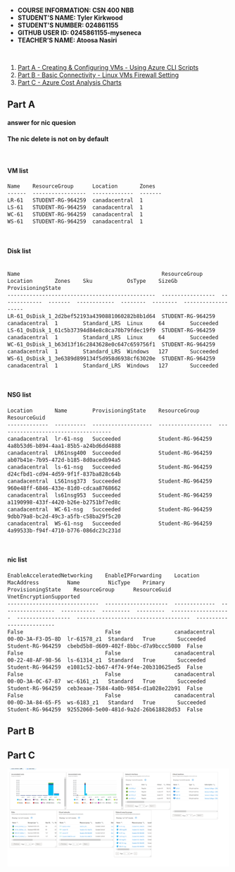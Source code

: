 

- **COURSE INFORMATION: CSN 400 NBB**
- **STUDENT’S NAME: Tyler Kirkwood**
- **STUDENT'S NUMBER: 024861155**
- **GITHUB USER ID: 0245861155-myseneca**
- **TEACHER’S NAME: Atoosa Nasiri**
<br>

1. [Part A - Creating & Configuring VMs - Using Azure CLI Scripts](#part-a)
2. [Part B - Basic Connectivity - Linux VMs Firewall Setting](#part-b)
3. [Part C - Azure Cost Analysis Charts](#part-c)




## Part A
#### answer for nic quesion
#### The nic delete is not on by default 
<br>

#### VM list
```
Name    ResourceGroup      Location       Zones
------  -----------------  -------------  -------
LR-61   STUDENT-RG-964259  canadacentral  1
LS-61   STUDENT-RG-964259  canadacentral  1
WC-61   STUDENT-RG-964259  canadacentral  1
WS-61   STUDENT-RG-964259  canadacentral  1
```
<br>

#### Disk list
```

Name                                             ResourceGroup      Location       Zones    Sku           OsType    SizeGb    ProvisioningState
-----------------------------------------------  -----------------  -------------  -------  ------------  --------  --------  -------------------
LR-61_OsDisk_1_2d2bef52193a4390881060282b8b1d64  STUDENT-RG-964259  canadacentral  1        Standard_LRS  Linux     64        Succeeded
LS-61_OsDisk_1_61c5b37394d84e8c8ca70b79fdec19f9  STUDENT-RG-964259  canadacentral  1        Standard_LRS  Linux     64        Succeeded
WC-61_OsDisk_1_b63d13f16c2843628e0c647c659756f1  STUDENT-RG-964259  canadacentral  1        Standard_LRS  Windows   127       Succeeded
WS-61_OsDisk_1_3e6389d899134f5d958d6938cf63020e  STUDENT-RG-964259  canadacentral  1        Standard_LRS  Windows   127       Succeeded
```
<br>

#### NSG list
```
Location       Name        ProvisioningState    ResourceGroup      ResourceGuid
-------------  ----------  -------------------  -----------------  ------------------------------------
canadacentral  lr-61-nsg   Succeeded            Student-RG-964259  4a8b53d6-b894-4aa1-85b5-a24bd6dd4888
canadacentral  LR61nsg400  Succeeded            Student-RG-964259  ab07b41e-7b95-472d-b185-8d0acedb94a5
canadacentral  ls-61-nsg   Succeeded            Student-RG-964259  d24cfbd1-cd94-4d59-9f1f-837ba828c64b
canadacentral  LS61nsg373  Succeeded            Student-RG-964259  960e48ff-6846-433e-81d0-cdcaa8768662
canadacentral  ls61nsg953  Succeeded            Student-RG-964259  a1190998-433f-4420-b26e-b2751bf7ed8c
canadacentral  WC-61-nsg   Succeeded            Student-RG-964259  9dbb79a8-bc2d-49c3-a5fb-c58ba29f5c20
canadacentral  WS-61-nsg   Succeeded            Student-RG-964259  4a99533b-f94f-4710-b776-086dc23c231d
```
<br>

#### nic list
```
EnableAcceleratedNetworking    EnableIPForwarding    Location       MacAddress         Name         NicType    Primary    ProvisioningState    ResourceGroup      ResourceGuid                          VnetEncryptionSupported
-----------------------------  --------------------  -------------  -----------------  -----------  ---------  ---------  -------------------  -----------------  ------------------------------------  -------------------------
False                          False                 canadacentral  00-0D-3A-F3-D5-8D  lr-61578_z1  Standard   True       Succeeded            Student-RG-964259  cbebd5b8-d609-402f-8bbc-d7a9bccc5080  False
False                          False                 canadacentral  00-22-48-AF-98-56  ls-61314_z1  Standard   True       Succeeded            Student-RG-964259  e1081c52-bb67-4f74-9f4e-20b310625ed5  False
False                          False                 canadacentral  00-0D-3A-0C-67-87  wc-6161_z1   Standard   True       Succeeded            Student-RG-964259  ceb3eaae-7584-4a0b-9854-d1a028e22b91  False
False                          False                 canadacentral  00-0D-3A-84-65-F5  ws-6183_z1   Standard   True       Succeeded            Student-RG-964259  92552060-5e00-481d-9a2d-26b618828d53  False

```

## Part B

## Part C
<img src="./images/azure cost.png" alt="azure dashboard" style="float: left; margin-right: 5px;" /> 